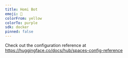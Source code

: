```yaml
---
title: Homi Bot
emoji: 🐨
colorFrom: yellow
colorTo: purple
sdk: docker
pinned: false
---
```


Check out the configuration reference at https://huggingface.co/docs/hub/spaces-config-reference
